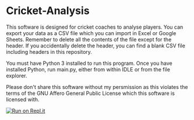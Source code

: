 # Cricket-Analysis

This software is designed for cricket coaches to analyse players.
You can export your data as a CSV file which you can import in Excel or Google Sheets.
Remember to delete all the contents of the file except for the header. If you accidentally delete the header, you can find a blank CSV file including headers in this repository.

You must have Python 3 installed to run this program. Once you have installed Python, run main.py, either from within IDLE or from the file explorer.

Please don't share this software without my persmission as this violates the terms of the GNU Affero General Public License which this software is licensed with.

[![Run on Repl.it](https://repl.it/badge/github/edwah2004/Cricket-Analysis)](https://repl.it/github/edwah2004/Cricket-Analysis)